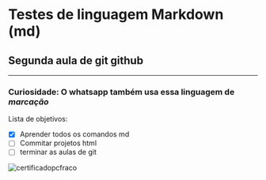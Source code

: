 # Testes de linguagem Markdown (md)
## Segunda aula de git github
***
### **Curiosidade:** O whatsapp também usa essa linguagem de *marcação* 

Lista de objetivos:

- [x] Aprender todos os comandos md
- [ ] Commitar projetos html
- [ ] terminar as aulas de git
  
![certificadopcfraco](https://github.com/lcswlf/Ola-mundo/assets/143883123/606548d8-7668-455b-b3b4-385028ffbfa4)
